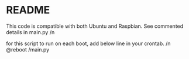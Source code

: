 # README

This code is compatible with both Ubuntu and Raspbian. See commented details in main.py /n

for this script to run on each boot, add below line in your crontab. /n
@reboot <path to script>/main.py

